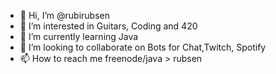 - 👋 Hi, I’m @rubirubsen
- 👀 I’m interested in Guitars, Coding and 420
- 🌱 I’m currently learning Java
- 💞️ I’m looking to collaborate on Bots for Chat,Twitch, Spotify
- 📫 How to reach me freenode/java > rubsen

<!---
rubirubsen/rubirubsen is a ✨ special ✨ repository because its `README.md` (this file) appears on your GitHub profile.
You can click the Preview link to take a look at your changes.
--->
